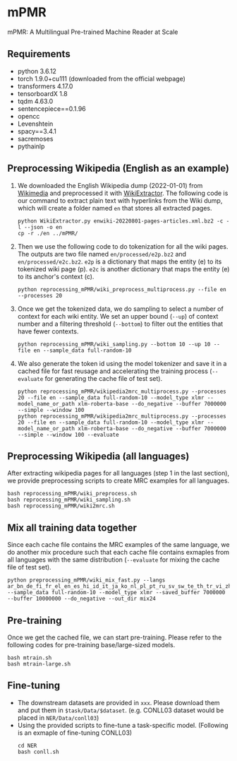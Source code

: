 # mPMR
mPMR: A Multilingual Pre-trained Machine Reader at Scale

## Requirements
* python 3.6.12
* torch 1.9.0+cu111 (downloaded from the official webpage)
* transformers 4.17.0
* tensorboardX 1.8
* tqdm 4.63.0
* sentencepiece==0.1.96
* opencc
* Levenshtein
* spacy==3.4.1
* sacremoses
* pythainlp

## Preprocessing Wikipedia (English as an example)
1. We downloaded the English Wikipedia dump (2022-01-01) from [Wikimedia](https://dumps.wikimedia.org/enwiki) and preprocessed it with [WikiExtractor](https://github.com/attardi/wikiextractor).
The following code is our command to extract plain text with hyperlinks from the Wiki dump, which will create a folder named ``en`` that stores all extracted pages.
    ```     
    python WikiExtractor.py enwiki-20220801-pages-articles.xml.bz2 -c -l --json -o en   
    cp -r ./en ../mPMR/
    ```
2. Then we use the following code to do tokenization for all the wiki pages. The outputs are two file named ``en/processed/e2p.bz2`` and ``en/processed/e2c.bz2``.
``e2p`` is a dictionary that maps the entity (e) to its tokenized wiki page (p). ``e2c`` is another dictionary that maps the entity (e) to its anchor's context (c). 
    ```
    python reprocessing_mPMR/wiki_preprocess_multiprocess.py --file en --processes 20
    ```
3. Once we get the tokenized data, we do sampling to select a number of context for each wiki entity. We set an upper bound (``--up``) of context number and
a filtering threshold (``--bottom``) to filter out the entities that have fewer contexts.
    ```     
    python reprocessing_mPMR/wiki_sampling.py --bottom 10 --up 10 --file en --sample_data full-random-10
    ```
4. We also generate the token id using the model tokenizer and save it in a cached file for fast reusage and accelerating the training process (``--evaluate`` for generating the cache file of test set). 
    ```     
    python reprocessing_mPMR/wikipedia2mrc_multiprocess.py --processes 20 --file en --sample_data full-random-10 --model_type xlmr --model_name_or_path xlm-roberta-base --do_negative --buffer 7000000 --simple --window 100
    python reprocessing_mPMR/wikipedia2mrc_multiprocess.py --processes 20 --file en --sample_data full-random-10 --model_type xlmr --model_name_or_path xlm-roberta-base --do_negative --buffer 7000000 --simple --window 100 --evaluate
    ```


## Preprocessing Wikipedia (all languages)
After extracting wikipedia pages for all languages (step 1 in the last section), we provide preprocessing scripts to create MRC examples for all languages. 
```
bash reprocessing_mPMR/wiki_preprocess.sh
bash reprocessing_mPMR/wiki_sampling.sh
bash reprocessing_mPMR/wiki2mrc.sh
```

## Mix all training data together
Since each cache file contains the MRC examples of the same language, we do another mix procedure such that each cache file contains exmaples from all languages with the same distribution (``--evaluate`` for mixing the cache file of test set). 
   ```     
   python preprocessing_mPMR/wiki_mix_fast.py --langs ar_bn_de_fi_fr_el_en_es_hi_id_it_ja_ko_nl_pl_pt_ru_sv_sw_te_th_tr_vi_zh --sample_data full-random-10 --model_type xlmr --saved_buffer 7000000 --buffer 10000000 --do_negative --out_dir mix24
   ```

## Pre-training
Once we get the cached file, we can start pre-training. Please refer to the following codes for pre-training base/large-sized models.
```
bash mtrain.sh
bash mtrain-large.sh
```


## Fine-tuning 
* The downstream datasets are provided in ```xxx```. Please download them and put them in ```$task/Data/$dataset```. (e.g. CONLL03 dataset would be placed in ```NER/Data/conll03```)
* Using the provided scripts to fine-tune a task-specific model. (Following is an exmaple of fine-tuning CONLL03)
  ```
  cd NER
  bash conll.sh
  ```
